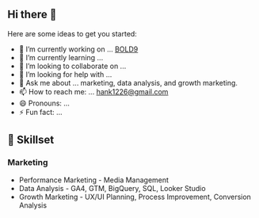 ## Hi there 👋

Here are some ideas to get you started:

- 🔭 I’m currently working on ... [BOLD9](https://www.bold-9.com/)
- 🌱 I’m currently learning ...
- 👯 I’m looking to collaborate on ...
- 🤔 I’m looking for help with ...
- 💬 Ask me about ... marketing, data analysis, and growth marketing.
- 📫 How to reach me: ... [hank1226@gmail.com](mailto:hank1226@gmail.com)
- 😄 Pronouns: ...
- ⚡ Fun fact: ...

## 🔨 Skillset

### Marketing
- Performance Marketing - Media Management
- Data Analysis - GA4, GTM, BigQuery, SQL, Looker Studio
- Growth Marketing - UX/UI Planning, Process Improvement, Conversion Analysis
